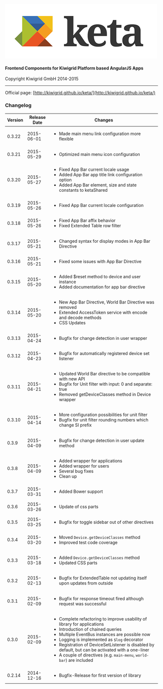 ![keta](keta.png "keta")

#### Frontend Components for Kiwigrid Platform based AngularJS Apps

Copyright Kiwigrid GmbH 2014-2015

---

Official page: [http://kiwigrid.github.io/keta/](http://kiwigrid.github.io/keta/)

### Changelog

Version | Release Date | Changes
------- | ------------ | -------
0.3.22 | 2015-06-01 | <ul><li>Made main menu link configuration more flexible</li></ul>
0.3.21 | 2015-05-29 | <ul><li>Optimized main menu icon configuration</li></ul>
0.3.20 | 2015-05-27 | <ul><li>Fixed App Bar current locale usage</li><li>Added App Bar app title link configuration option</li><li>Added App Bar element, size and state constants to ketaShared</li></ul>
0.3.19 | 2015-05-26 | <ul><li>Fixed App Bar current locale configuration</li></ul>
0.3.18 | 2015-05-26 | <ul><li>Fixed App Bar affix behavior</li><li>Fixed Extended Table row filter</li></ul>
0.3.17 | 2015-05-21 | <ul><li>Changed syntax for display modes in App Bar Directive</li></ul>
0.3.16 | 2015-05-21 | <ul><li>Fixed some issues with App Bar Directive</li></ul>
0.3.15 | 2015-05-20 | <ul><li>Added $reset method to device and user instance</li><li>Added documentation for app bar directive</li></ul>
0.3.14 | 2015-05-20 | <ul><li>New App Bar Directive, World Bar Directive was removed</li><li>Extended AccessToken service with encode and decode methods</li><li>CSS Updates</li></ul>
0.3.13 | 2015-04-24 | <ul><li>Bugfix for change detection in user wrapper</li></ul>
0.3.12 | 2015-04-23 | <ul><li>Bugfix for automatically registered device set listener</li></ul>
0.3.11 | 2015-04-21 | <ul><li>Updated World Bar directive to be compatible with new API</li><li>Bugfix for Unit filter with input: 0 and separate: true</li><li>Removed getDeviceClasses method in Device wrapper</li></ul>
0.3.10 | 2015-04-14 | <ul><li>More configuration possibilities for unit filter</li><li>Bugfix for unit filter rounding numbers which change SI prefix</li></ul>
0.3.9 | 2015-04-09 | <ul><li>Bugfix for change detection in user update method</li></ul>
0.3.8 | 2015-04-09 | <ul><li>Added wrapper for applications</li><li>Added wrapper for users</li><li>Several bug fixes</li><li>Clean up</li></ul>
0.3.7 | 2015-03-31 | <ul><li>Added Bower support</li></ul>
0.3.6 | 2015-03-26 | <ul><li>Update of css parts</li></ul>
0.3.5 | 2015-03-25 | <ul><li>Bugfix for toggle sidebar out of other directives</li></ul>
0.3.4 | 2015-03-20 | <ul><li>Moved `Device.getDeviceClasses` method</li><li>Improved test code coverage</li></ul>
0.3.3 | 2015-03-18 | <ul><li>Added `Device.getDeviceClasses` method</li><li>Updated CSS parts</li></ul>
0.3.2 | 2015-02-13 | <ul><li>Bugfix for ExtendedTable not updating itself upon updates from outside</li></ul>
0.3.1 | 2015-02-09 | <ul><li>Bugfix for response timeout fired although request was successful</li></ul>
0.3.0 | 2015-02-09 | <ul><li>Complete refactoring to improve usability of library for applications</li><li>Introduction of chained queries</li><li>Multiple EventBus instances are possible now</li><li>Logging is implemented as `$log` decorator</li><li>Registration of DeviceSetListener is disabled by default, but can be activated with a one-liner</li><li>A couple of directives (e.g. `main-menu`, `world-bar`) are included</li></ul>
0.2.14 | 2014-12-16 | <ul><li>Bugfix-Release for first version of library</li></ul>
